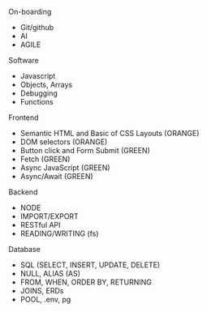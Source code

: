 On-boarding
- Git/github
- AI
- AGILE

Software
- Javascript
- Objects, Arrays
- Debugging
- Functions

Frontend
- Semantic HTML and Basic of CSS Layouts (ORANGE)
- DOM selectors (ORANGE)
- Button click and Form Submit (GREEN)
- Fetch (GREEN)
- Async JavaScript (GREEN)
- Async/Await (GREEN)

Backend
- NODE
- IMPORT/EXPORT
- RESTful API
- READING/WRITING (fs)

Database
- SQL (SELECT, INSERT, UPDATE, DELETE)
- NULL, ALIAS (AS)
- FROM, WHEN, ORDER BY, RETURNING
- JOINS, ERDs
- POOL, .env, pg
